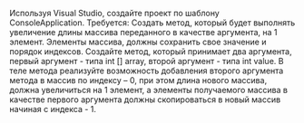 Используя Visual Studio, создайте проект по шаблону ConsoleApplication.
        Требуется:
        Создать метод, который будет выполнять увеличение длины массива переданного в качестве аргумента,
        на 1 элемент. Элементы массива, должны сохранить свое значение и порядок индексов.
        Создайте метод, который принимает два аргумента, первый аргумент - типа int [] array, второй
        аргумент - типа int value. В теле метода реализуйте возможность добавления второго аргумента
        метода в массив по индексу – 0, при этом длина нового массива, должна увеличиться на 1 элемент, а
        элементы получаемого массива в качестве первого аргумента должны скопироваться в новый массив
        начиная с индекса - 1.
